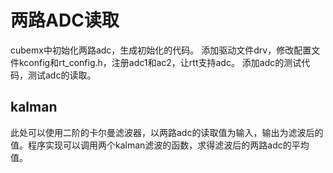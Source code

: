 # 两路ADC读取
cubemx中初始化两路adc，生成初始化的代码。
添加驱动文件drv，修改配置文件kconfig和rt_config.h，注册adc1和ac2，让rtt支持adc。
添加adc的测试代码，测试adc的读取。
## kalman
此处可以使用二阶的卡尔曼滤波器，以两路adc的读取值为输入，输出为滤波后的值。程序实现可以调用两个kalman滤波的函数，求得滤波后的两路adc的平均值。